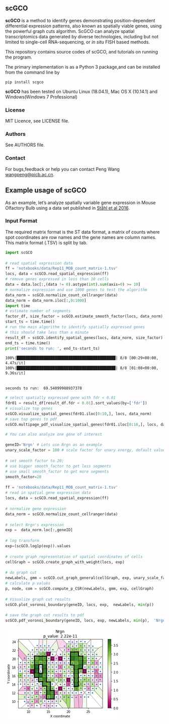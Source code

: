 
## scGCO

**scGCO** is a method to identify genes demonstrating position-dependent differential expression patterns, also known as spatially viable genes, using the powerful graph cuts algorithm. ScGCO can analyze spatial transcriptomics data generated by diverse technologies, including but not limited to single-cell RNA-sequencing, or *in situ* FISH based methods.
 
This repository contains source codes of scGCO, and tutorials on running the program.

The primary implementation is as a Python 3 package,and can be installed from the command line by

	pip install scgco
	
**scGCO** has been tested on Ubuntu Linux (18.04.1), Mac OS X (10.14.1) and Windows(Windows 7 Professional)
	
	

### License
MIT Licence, see LICENSE file.

###  Authors
See AUTHORS file.

### Contact
For bugs,feedback or help you can contact Peng Wang <wangpeng@picb.ac.cn>.



## Example usage of scGCO

As an example, let’s analyze spatially variable gene expression in Mouse Olfactory Bulb using a data set published in [Ståhl et al 2016](http://science.sciencemag.org/content/353/6294/78). 

### Input Format
The required matrix format is the ST data format, a matrix of counts where spot coordinates are row names and the gene names are column names. This matrix format (.TSV) is split by tab.



```python
import scGCO

# read spatial expression data
ff = 'notebooks/data/Rep11_MOB_count_matrix-1.tsv'
locs, data = scGCO.read_spatial_expression(ff)
# remove genes expressed in less than 10 cells
data = data.loc[:,(data != 0).astype(int).sum(axis=0) >= 10]
# normalize expression and use 1000 genes to test the algorithm
data_norm = scGCO.normalize_count_cellranger(data)
data_norm = data_norm.iloc[:,0:1000]
import time
# estimate number of segments
factor_df, size_factor = scGCO.estimate_smooth_factor(locs, data_norm)
start_ts = time.time()
# run the main algorithm to identify spatially expressed genes
# this should take less than a minute 
result_df = scGCO.identify_spatial_genes(locs, data_norm, size_factor)
end_ts = time.time()
print('seconds to run: ', end_ts-start_ts)
```

    100%|████████████████████████████████████████████| 8/8 [00:29<00:00,  4.47s/it]
    100%|████████████████████████████████████████████| 8/8 [01:08<00:00,  9.36s/it]
    

    seconds to run:  69.54099988937378
    


```python
# select spatially expressed gene with fdr < 0.01
fdr01 = result_df[result_df.fdr < 0.01].sort_values(by=['fdr'])
# visualize top genes
scGCO.visualize_spatial_genes(fdr01.iloc[0:10,], locs, data_norm)
# save top genes to pdf
scGCO.multipage_pdf_visualize_spatial_genes(fdr01.iloc[0:10,], locs, data_norm, 'top_genes.pdf')
```


```python
# You can also analyze one gene of interest

geneID='Nrgn' # Lets use Nrgn as an example
unary_scale_factor = 100 # scale factor for unary energy, default value works well

# set smooth factor to 20; 
# use bigger smooth_factor to get less segments
# use small smooth_factor to get more segments
smooth_factor=20 

ff = 'notebooks/data/Rep11_MOB_count_matrix-1.tsv' 
# read in spatial gene expression data
locs, data = scGCO.read_spatial_expression(ff)

# normalize gene expression
data_norm = scGCO.normalize_count_cellranger(data)

# select Nrgn's expression
exp =  data_norm.loc[:,geneID]

# log transform
exp=(scGCO.log1p(exp)).values

# create graph representation of spatial coordinates of cells
cellGraph = scGCO.create_graph_with_weight(locs, exp)

# do graph cut
newLabels, gmm = scGCO.cut_graph_general(cellGraph, exp, unary_scale_factor, smooth_factor)
# calculate p values
p, node, com = scGCO.compute_p_CSR(newLabels, gmm, exp, cellGraph)

# Visualize graph cut results
scGCO.plot_voronoi_boundary(geneID, locs, exp,  newLabels, min(p)) 

# save the graph cut results to pdf
scGCO.pdf_voronoi_boundary(geneID, locs, exp, newLabels, min(p),  'Nrgn.pdf')

```


![png](notebooks/figures/Nrgn.png)

